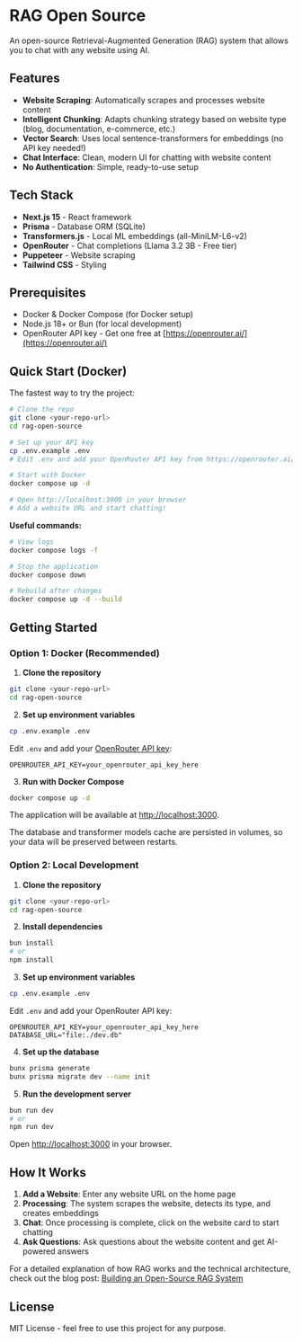 # RAG Open Source

An open-source Retrieval-Augmented Generation (RAG) system that allows you to chat with any website using AI.

## Features

- **Website Scraping**: Automatically scrapes and processes website content
- **Intelligent Chunking**: Adapts chunking strategy based on website type (blog, documentation, e-commerce, etc.)
- **Vector Search**: Uses local sentence-transformers for embeddings (no API key needed!)
- **Chat Interface**: Clean, modern UI for chatting with website content
- **No Authentication**: Simple, ready-to-use setup

## Tech Stack

- **Next.js 15** - React framework
- **Prisma** - Database ORM (SQLite)
- **Transformers.js** - Local ML embeddings (all-MiniLM-L6-v2)
- **OpenRouter** - Chat completions (Llama 3.2 3B - Free tier)
- **Puppeteer** - Website scraping
- **Tailwind CSS** - Styling

## Prerequisites

- Docker & Docker Compose (for Docker setup)
- Node.js 18+ or Bun (for local development)
- OpenRouter API key - Get one free at [https://openrouter.ai/](https://openrouter.ai/)

## Quick Start (Docker)

The fastest way to try the project:

```bash
# Clone the repo
git clone <your-repo-url>
cd rag-open-source

# Set up your API key
cp .env.example .env
# Edit .env and add your OpenRouter API key from https://openrouter.ai/

# Start with Docker
docker compose up -d

# Open http://localhost:3000 in your browser
# Add a website URL and start chatting!
```

**Useful commands:**

```bash
# View logs
docker compose logs -f

# Stop the application
docker compose down

# Rebuild after changes
docker compose up -d --build
```

## Getting Started

### Option 1: Docker (Recommended)

1. **Clone the repository**

```bash
git clone <your-repo-url>
cd rag-open-source
```

2. **Set up environment variables**

```bash
cp .env.example .env
```

Edit `.env` and add your [OpenRouter API key](https://openrouter.ai/):

```env
OPENROUTER_API_KEY=your_openrouter_api_key_here
```

3. **Run with Docker Compose**

```bash
docker compose up -d
```

The application will be available at [http://localhost:3000](http://localhost:3000).

The database and transformer models cache are persisted in volumes, so your data will be preserved between restarts.

### Option 2: Local Development

1. **Clone the repository**

```bash
git clone <your-repo-url>
cd rag-open-source
```

2. **Install dependencies**

```bash
bun install
# or
npm install
```

3. **Set up environment variables**

```bash
cp .env.example .env
```

Edit `.env` and add your OpenRouter API key:

```env
OPENROUTER_API_KEY=your_openrouter_api_key_here
DATABASE_URL="file:./dev.db"
```

4. **Set up the database**

```bash
bunx prisma generate
bunx prisma migrate dev --name init
```

5. **Run the development server**

```bash
bun run dev
# or
npm run dev
```

Open [http://localhost:3000](http://localhost:3000) in your browser.

## How It Works

1. **Add a Website**: Enter any website URL on the home page
2. **Processing**: The system scrapes the website, detects its type, and creates embeddings
3. **Chat**: Once processing is complete, click on the website card to start chatting
4. **Ask Questions**: Ask questions about the website content and get AI-powered answers

For a detailed explanation of how RAG works and the technical architecture, check out the blog post: [Building an Open-Source RAG System](https://elimbi.com)

## License

MIT License - feel free to use this project for any purpose.
